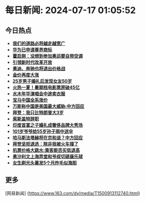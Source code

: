 
# 每日新闻: 2024-07-17 01:05:52
## 今日热点

- **[我们的道路必将越走越宽广](https://www.163.com/search?keyword=%E6%88%91%E4%BB%AC%E7%9A%84%E9%81%93%E8%B7%AF%E5%BF%85%E5%B0%86%E8%B6%8A%E8%B5%B0%E8%B6%8A%E5%AE%BD%E5%B9%BF)**
- **[华为已申请尊界商标](https://www.163.com/search?keyword=%E5%8D%8E%E4%B8%BA%E5%B7%B2%E7%94%B3%E8%AF%B7%E5%B0%8A%E7%95%8C%E5%95%86%E6%A0%87)**
- **[霍启刚：没想到参加奥运要自带空调](https://www.163.com/search?keyword=%E9%9C%8D%E5%90%AF%E5%88%9A%EF%BC%9A%E6%B2%A1%E6%83%B3%E5%88%B0%E5%8F%82%E5%8A%A0%E5%A5%A5%E8%BF%90%E8%A6%81%E8%87%AA%E5%B8%A6%E7%A9%BA%E8%B0%83)**
- **[引领新时代改革开放](https://www.163.com/search?keyword=%E5%BC%95%E9%A2%86%E6%96%B0%E6%97%B6%E4%BB%A3%E6%94%B9%E9%9D%A9%E5%BC%80%E6%94%BE)**
- **[奥迪、奔驰也将退出价格战](https://www.163.com/search?keyword=%E5%A5%A5%E8%BF%AA%E3%80%81%E5%A5%94%E9%A9%B0%E4%B9%9F%E5%B0%86%E9%80%80%E5%87%BA%E4%BB%B7%E6%A0%BC%E6%88%98)**
- **[金价再度大涨](https://www.163.com/search?keyword=%E9%87%91%E4%BB%B7%E5%86%8D%E5%BA%A6%E5%A4%A7%E6%B6%A8)**
- **[25岁男子婚礼后发现女友50岁](https://www.163.com/search?keyword=25%E5%B2%81%E7%94%B7%E5%AD%90%E5%A9%9A%E7%A4%BC%E5%90%8E%E5%8F%91%E7%8E%B0%E5%A5%B3%E5%8F%8B50%E5%B2%81)**
- **[火热一夏！暑期档电影票房破45亿](https://www.163.com/search?keyword=%E7%81%AB%E7%83%AD%E4%B8%80%E5%A4%8F%EF%BC%81%E6%9A%91%E6%9C%9F%E6%A1%A3%E7%94%B5%E5%BD%B1%E7%A5%A8%E6%88%BF%E7%A0%B445%E4%BA%BF)**
- **[水木年华演唱会中途卖衣服](https://www.163.com/search?keyword=%E6%B0%B4%E6%9C%A8%E5%B9%B4%E5%8D%8E%E6%BC%94%E5%94%B1%E4%BC%9A%E4%B8%AD%E9%80%94%E5%8D%96%E8%A1%A3%E6%9C%8D)**
- **[宝马中国全系涨价](https://www.163.com/search?keyword=%E5%AE%9D%E9%A9%AC%E4%B8%AD%E5%9B%BD%E5%85%A8%E7%B3%BB%E6%B6%A8%E4%BB%B7)**
- **[万斯称中国是美国最大威胁:中方回应](https://www.163.com/search?keyword=%E4%B8%87%E6%96%AF%E7%A7%B0%E4%B8%AD%E5%9B%BD%E6%98%AF%E7%BE%8E%E5%9B%BD%E6%9C%80%E5%A4%A7%E5%A8%81%E8%83%81+%E4%B8%AD%E6%96%B9%E5%9B%9E%E5%BA%94)**
- **[拜登：我只比特朗普大3岁](https://www.163.com/search?keyword=%E6%8B%9C%E7%99%BB%EF%BC%9A%E6%88%91%E5%8F%AA%E6%AF%94%E7%89%B9%E6%9C%97%E6%99%AE%E5%A4%A73%E5%B2%81)**
- **[索斯盖特辞职](https://www.163.com/search?keyword=%E7%B4%A2%E6%96%AF%E7%9B%96%E7%89%B9%E8%BE%9E%E8%81%8C)**
- **[印度首富之子婚礼成奢侈品牌大秀场](https://www.163.com/search?keyword=%E5%8D%B0%E5%BA%A6%E9%A6%96%E5%AF%8C%E4%B9%8B%E5%AD%90%E5%A9%9A%E7%A4%BC%E6%88%90%E5%A5%A2%E4%BE%88%E5%93%81%E7%89%8C%E5%A4%A7%E7%A7%80%E5%9C%BA)**
- **[101岁爷爷给55岁孙子雨中送伞](https://www.163.com/search?keyword=101%E5%B2%81%E7%88%B7%E7%88%B7%E7%BB%9955%E5%B2%81%E5%AD%99%E5%AD%90%E9%9B%A8%E4%B8%AD%E9%80%81%E4%BC%9E)**
- **[哈马斯法塔赫将在京和谈？中方回应](https://www.163.com/search?keyword=%E5%93%88%E9%A9%AC%E6%96%AF%E6%B3%95%E5%A1%94%E8%B5%AB%E5%B0%86%E5%9C%A8%E4%BA%AC%E5%92%8C%E8%B0%88%EF%BC%9F%E4%B8%AD%E6%96%B9%E5%9B%9E%E5%BA%94)**
- **[拜登坚拒退选：除非我被火车撞了](https://www.163.com/search?keyword=%E6%8B%9C%E7%99%BB%E5%9D%9A%E6%8B%92%E9%80%80%E9%80%89%EF%BC%9A%E9%99%A4%E9%9D%9E%E6%88%91%E8%A2%AB%E7%81%AB%E8%BD%A6%E6%92%9E%E4%BA%86)**
- **[机票价格大跳水:乘客能否买低退高](https://www.163.com/search?keyword=%E6%9C%BA%E7%A5%A8%E4%BB%B7%E6%A0%BC%E5%A4%A7%E8%B7%B3%E6%B0%B4+%E4%B9%98%E5%AE%A2%E8%83%BD%E5%90%A6%E4%B9%B0%E4%BD%8E%E9%80%80%E9%AB%98)**
- **[奥沙利文上海弄堂和爷叔切磋康乐球](https://www.163.com/search?keyword=%E5%A5%A5%E6%B2%99%E5%88%A9%E6%96%87%E4%B8%8A%E6%B5%B7%E5%BC%84%E5%A0%82%E5%92%8C%E7%88%B7%E5%8F%94%E5%88%87%E7%A3%8B%E5%BA%B7%E4%B9%90%E7%90%83)**
- **[女生剃光头蓄发5个月炸毛似海胆](https://www.163.com/search?keyword=%E5%A5%B3%E7%94%9F%E5%89%83%E5%85%89%E5%A4%B4%E8%93%84%E5%8F%915%E4%B8%AA%E6%9C%88%E7%82%B8%E6%AF%9B%E4%BC%BC%E6%B5%B7%E8%83%86)**

## 更多
[网易新闻] (https://www.163.com/dy/media/T1500913112740.html)
